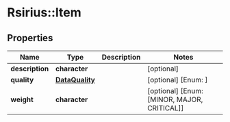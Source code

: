 # Rsirius::Item


## Properties
Name | Type | Description | Notes
------------ | ------------- | ------------- | -------------
**description** | **character** |  | [optional] 
**quality** | [**DataQuality**](DataQuality.md) |  | [optional] [Enum: ] 
**weight** | **character** |  | [optional] [Enum: [MINOR, MAJOR, CRITICAL]] 


